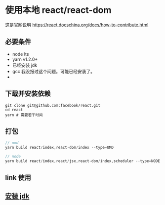 # 使用本地 react/react-dom

这是官网说明 https://react.docschina.org/docs/how-to-contribute.html

## 必要条件

- node lts
- yarn v1.2.0+
- 已经安装 jdk
- gcc 我没报过这个问题。可能已经安装了。
-

## 下载并安装依赖

```shell
git clone git@github.com:facebook/react.git
cd react
yarn # 需要若干时间
```

## 打包

```js
// umd
yarn build react/index,react-dom/index --type=UMD

// node
yarn build react/index,react/jsx,react-dom/index,scheduler --type=NODE
```

## link 使用

## [安装 jdk](/language/java/install.html)
